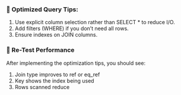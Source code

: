 ### 🚀 Optimized Query Tips:
1. Use explicit column selection rather than SELECT * to reduce I/O.
2. Add filters (WHERE) if you don’t need all rows.
3. Ensure indexes on JOIN columns.

### 🧪 Re-Test Performance
After implementing the optimization tips, you should see:
1. Join type improves to ref or eq_ref
2. Key shows the index being used
3. Rows scanned reduce
